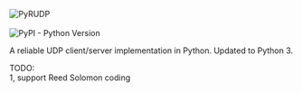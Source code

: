 ![PyRUDP](http://i.imgur.com/4uLExCE.png)<br> \
![PyPI - Python Version](https://img.shields.io/badge/python-≥3.5-blue.svg)

A reliable UDP client/server implementation in Python. Updated to Python 3.

TODO:\
1, support Reed Solomon coding